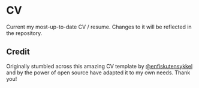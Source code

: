 # CV

Current my most-up-to-date CV / resume. Changes to it will be reflected in the repository.

## Credit

Originally stumbled across this amazing CV template by [@enfiskutensykkel](https://github.com/enfiskutensykkel) and by the power of open source have adapted it to my own needs. Thank you!

